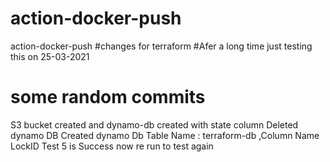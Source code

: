 # action-docker-push
action-docker-push
#changes for terraform
#Afer a long time just testing this on 25-03-2021
# some random commits
S3 bucket created and dynamo-db created with state column
Deleted dynamo DB
Created dynamo Db Table Name : terraform-db ,Column Name LockID
Test 5 is Success now re run to test again
